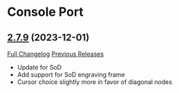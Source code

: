 # Console Port

## [2.7.9](https://github.com/seblindfors/ConsolePort/tree/2.7.9) (2023-12-01)
[Full Changelog](https://github.com/seblindfors/ConsolePort/compare/2.7.8...2.7.9) [Previous Releases](https://github.com/seblindfors/ConsolePort/releases)

- Update for SoD  
- Add support for SoD engraving frame  
- Cursor choice slightly more in favor of diagonal nodes  
